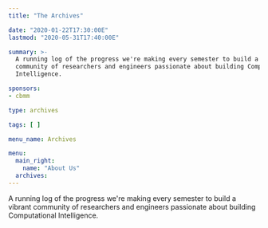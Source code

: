 ```yaml
---
title: "The Archives"

date: "2020-01-22T17:30:00E"
lastmod: "2020-05-31T17:40:00E"

summary: >-
  A running log of the progress we're making every semester to build a vibrant 
  community of researchers and engineers passionate about building Computational
  Intelligence.

sponsors:
- cbmm

type: archives

tags: [ ]

menu_name: Archives

menu:
  main_right:
    name: "About Us"
  archives:
---
```


A running log of the progress we're making every semester to build a vibrant community of researchers and engineers passionate about building Computational Intelligence.
